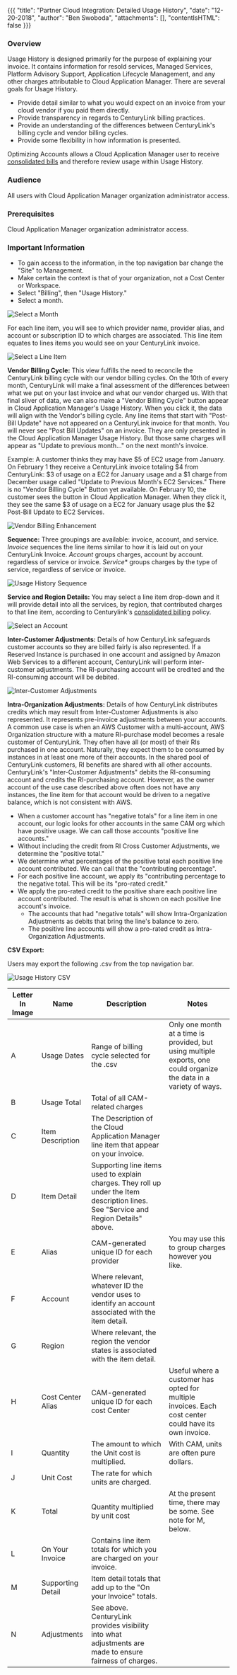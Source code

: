 {{{
  "title": "Partner Cloud Integration: Detailed Usage History",
  "date": "12-20-2018",
  "author": "Ben Swoboda",
  "attachments": [],
  "contentIsHTML": false
}}}

### Overview

Usage History is designed primarily for the purpose of explaining your invoice. It contains information for resold services, Managed Services, Platform Advisory Support, Application Lifecycle Management, and any other charges attributable to Cloud Application Manager. There are several goals for Usage History.

* Provide detail similar to what you would expect on an invoice from your cloud vendor if you paid them directly.
* Provide transparency in regards to CenturyLink billing practices.
* Provide an understanding of the differences between CenturyLink's billing cycle and vendor billing cycles.
* Provide some flexibility in how information is presented.

Optimizing Accounts allows a Cloud Application Manager user to receive [consolidated bills](partner-cloud-integration-consolidated-billing.md) and therefore review usage within Usage History. 

### Audience

All users with Cloud Application Manager organization administrator access.

### Prerequisites

Cloud Application Manager organization administrator access.


### Important Information


* To gain access to the information, in the top navigation bar change the "Site" to Management.
* Make certain the context is that of your organization, not a Cost Center or Workspace.
* Select "Billing", then "Usage History."
* Select a month.

![Select a Month](../../images/cloud-application-manager/CAM_COA_DetailedBilling_1.png)


For each line item, you will see to which provider name, provider alias, and account or subscription ID to which charges are associated. This line item equates to lines items you would see on your CenturyLink invoice.

![Select a Line Item](../../images/cloud-application-manager/CAM_COA_DetailedBilling_2b.png)

**Vendor Billing Cycle:** This view fulfills the need to reconcile the CenturyLink billing cycle with our vendor billing cycles.  On the 10th of every month, CenturyLink will make a final assessment of the differences between what we put on your last invoice and what our vendor charged us. With that final sliver of data, we can also make a "Vendor Billing Cycle" button appear in Cloud Application Manager's Usage History. When you click it, the data will align with the Vendor's billing cycle. Any line items that start with "Post-Bill Update" have not appeared on a CenturyLink invoice for that month. You will never see "Post Bill Updates" on an invoice. They are only presented in the Cloud Application Manager Usage History. But those same charges will appear as "Update to previous month…" on the next month's invoice.

Example: A customer thinks they may have $5 of EC2 usage from January. On February 1 they receive a CenturyLink invoice totaling $4 from CenturyLink: $3 of usage on a EC2 for January usage and a $1 charge from December usage called "Update to Previous Month's EC2 Services." There is no "Vendor Billing Cycle" Button yet available. On February 10, the customer sees the button in Cloud Application Manager. When they click it, they see the same $3 of usage on a EC2 for January usage plus the $2 Post-Bill Update to EC2 Services.

![Vendor Billing Enhancement](../../images/cloud-application-manager/usage-history-enhancement.png)

**Sequence:** Three groupings are available: invoice, account, and service. *Invoice* sequences the line items similar to how it is laid out on your CenturyLink Invoice. *Account* groups charges, account by account. regardless of service or invoice. *Service** groups charges by the type of service, regardless of service or invoice.

![Usage History Sequence](../../images/cloud-application-manager/Usage_History_Sequence.1.png)



**Service and Region Details:** You may select a line item drop-down and it will provide detail into all the services, by region, that contributed charges to that line item, according to Centurylink's [consolidated billing](partner-cloud-integration-consolidated-billing.md) policy.


![Select an Account](../../images/cloud-application-manager/CAM_COA_DetailedBilling_3b.png)

 **Inter-Customer Adjustments:** Details of how CenturyLink safeguards customer accounts so they are billed fairly is also represented. If a Reserved Instance is purchased in one account and assigned by Amazon Web Services to a different account, CenturyLink will perform inter-customer adjustments. The RI-purchasing account will be credited and the RI-consuming account will be debited.

 ![Inter-Customer Adjustments](../../images/cloud-application-manager/CAM_COA_InterCustomerAdjustment.png)

 **Intra-Organization Adjustments:** Details of how CenturyLink distributes credits which may result from Inter-Customer Adjustments is also represented. It represents pre-invoice adjustments between your accounts. A common use case is when an AWS Customer with a multi-account, AWS Organization structure with a mature RI-purchase model becomes a resale customer of CenturyLink. They often have all (or most) of their RIs purchased in one account. Naturally, they expect them to be consumed by instances in at least one more of their accounts. In the shared pool of CenturyLink customers, RI benefits are shared with all other accounts. CenturyLink's "Inter-Customer Adjustments" debits the RI-consuming account and credits the RI-purchasing account. However, as the owner account of the use case described above often does not have any instances, the line item for that account would be driven to a negative balance, which is not consistent with AWS.

  * When a customer account has "negative totals" for a line item in one account, our logic looks for other accounts in the same CAM org which have positive usage. We can call those accounts "positive line accounts."
  * Without including the credit from RI Cross Customer Adjustments, we determine the "positive total."
  * We determine what percentages of the positive total each positive line account contributed. We can call that the "contributing percentage".
  * For each positive line account, we apply its "contributing percentage to the negative total. This will be its "pro-rated credit."
  * We apply the pro-rated credit to the positive share each positive line account contributed. The result is what is shown on each positive line account's invoice.
    * The accounts that had "negative totals" will show Intra-Organization Adjustments as debits that bring the line's balance to zero.
    * The positive line accounts will show a pro-rated credit as Intra-Organization Adjustments.

**CSV Export:**

Users may export the following .csv from the top navigation bar.

![Usage History CSV](../../images/cloud-application-manager/Usage_History_CSV_Itemized.1.png)

Letter In Image | Name  | Description  | Notes  
--- | --- | --- | ---
 A  | Usage Dates  | Range of billing cycle selected for the .csv | Only one month at a time is provided, but using multiple exports, one could organize the data in a variety of ways.
 B  | Usage Total  | Total of all CAM-related charges  |   
 C  | Item Description  | The Description of the Cloud Application Manager line item that appear on your invoice.   |   
 D  | Item Detail  | Supporting line items used to explain charges. They roll up under the Item description lines. See "Service and Region Details" above.   |   
 E  | Alias  | CAM-generated unique ID for each provider  | You may use this to group charges however you like.  
 F  | Account  | Where relevant, whatever ID the vendor uses to identify an account associated with the item detail.  |  
 G  | Region  | Where relevant, the region the vendor states is associated with the item detail. |   
 H  | Cost Center Alias  | CAM-generated unique ID for each cost Center  | Useful where a customer has opted for multiple invoices. Each cost center could have its own invoice.  
 I  | Quantity  |  The amount to which the Unit cost is multiplied. | With CAM, units are often pure dollars. |
  J | Unit Cost  | The rate for which units are charged.  |   
 K  | Total  | Quantity multiplied by unit cost  | At the present time, there may be some. See note for M, below.  
 L  | On Your Invoice  | Contains line item totals for which you are charged on your invoice.  |   
 M | Supporting Detail  | Item detail totals that add up to the "On your Invoice" totals.  |  
 N  | Adjustments  | See above. CenturyLink provides visibility into what adjustments are made to ensure fairness of charges.  |   
